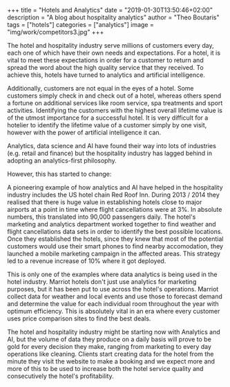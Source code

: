 +++
title = "Hotels and Analytics"
date = "2019-01-30T13:50:46+02:00"
description = "A blog about hospitality analytics"
author = "Theo Boutaris"
tags = ["hotels"]
categories = ["analytics"]
image = "img/work/competitors3.jpg"
+++

The hotel and hospitality industry serve millions of customers every day, each one of which have their own needs and expectations. For a hotel, it
is vital to meet these expectations in order for a customer to return and spread the word about the high quality service that they received. To 
achieve this, hotels have turned to analytics and artificial intelligence.

Additionally, customers are not equal in the eyes of a hotel. Some customers simply check in and check out of a hotel, whereas others spend
a fortune on additional services like room service, spa treatments and sport activities. Identifying the customers with the highest overall
lifetime value is of the utmost importance for a successful hotel. It is very difficult for a hotelier to identify the lifetime value of 
a customer simply by one visit, however with the power of artificial intelligence it can.

Analytics, data science and AI have found their way into lots of industries (e.g. retail and finance) but the hospitality industry has lagged behind in adopting an analytics-first philosophy. 

However, this has started to change:

A pioneering example of how analytics and AI have helped in the hospitality industry includes the US hotel chain Red Roof Inn. During 2013 / 2014
they realised that there is huge value in establishing hotels close to major airports at a point in time where flight cancellations were at 3%. In
absolute numbers, this translated into 90,000 passengers daily. The hotel's marketing and analytics department worked together to find weather and
flight cancellations data sets in order to identify the best possible locations. Once they established the hotels, since they knew that most of 
the potential customers would use their smart phones to find nearby accomodation, they launched a mobile marketing campaign in the affected areas.
This strategy led to a revenue increase of 10% where it got deployed.  

This is only one of the examples where data analytics is being used in the hotel industry. Marriot hotels don't just use analytics for marketing
purposes, but it has been put to use across the hotel's operations. Marriot collect data for weather and local events and use those to forecast
demand and determine the value for each individual room throughout the year with optimum efficiency. This is absolutely vital in an era where 
every customer uses price comparison sites to find the best deals.

The hotel and hospitality industry might be starting now with Analytics and AI, but the volume of data they produce on a daily basis will prove
to be gold for every decision they make, ranging from marketing to every day operations like cleaning. Clients start creating data for the hotel
from the minute they visit the website to make a booking and we expect more and more of this to be used to increase both the hotel service 
quality and consecutively the hotel's profitability.